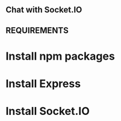 ## Chat with Socket.IO

## REQUIREMENTS  
# Install npm packages 
# Install Express      
# Install Socket.IO


